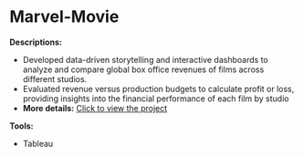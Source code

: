 # Marvel-Movie

**Descriptions:**

- Developed data-driven storytelling and interactive dashboards to analyze and compare global box office revenues of films across different studios.
- Evaluated revenue versus production budgets to calculate profit or loss, providing insights into the financial performance of each film by studio
- **More details:** [Click to view the project](SAW-WIFI-AND-SERVICE.pdf)

**Tools:** 
- Tableau
